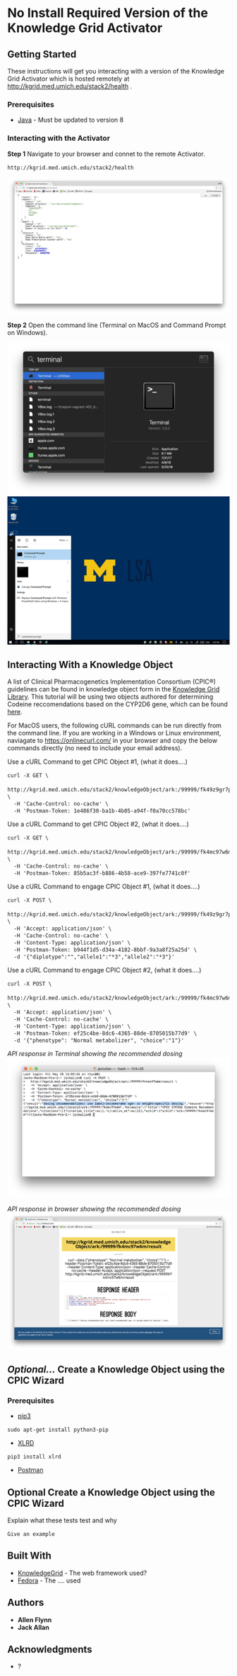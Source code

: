 # No Install Required Version of the Knowledge Grid Activator


## Getting Started

These instructions will get you interacting with a version of the Knowledge Grid Activator which is hosted remotely at http://kgrid.med.umich.edu/stack2/health . 

### Prerequisites

* [Java](http://www.oracle.com/technetwork/java/javase/downloads/jre8-downloads-2133155.html) - Must be updated to version 8


### Interacting with the Activator
**Step 1** Navigate to your browser and connet to the remote Activator.

```
http://kgrid.med.umich.edu/stack2/health
```

![Remote Activator](/activator-workshop/screenshots/remote_activator.png?raw=true)

**Step 2** Open the command line (Terminal on MacOS and Command Prompt on Windows).

![Search Terminal](/activator-workshop/screenshots/search_terminal.png?raw=true)
![Search Command Prompt](/activator-workshop/screenshots/search_command_prompt.png?raw=true)



## Interacting With a Knowledge Object

A list of Clinical Pharmacogenetics Implementation Consortium (CPIC®) guidelines can be found in knowledge object form in the [Knowledge Grid Library](http://kgrid.med.umich.edu/library2/#/). This tutorial will be using two objects authored for determining Codeine reccomendations based on the CYP2D6 gene, which can be found [here](https://umich.box.com/v/CPICKnowledgeObjects).


For MacOS users, the following cURL commands can be run directly from the command line. If you are working in a Windows or Linux environment, naviagate to https://onlinecurl.com/ in your browser and copy the below commands directly (no need to include your email address). 



Use a cURL Command to get CPIC Object #1, (what it does....)
```
curl -X GET \
  http://kgrid.med.umich.edu/stack2/knowledgeObject/ark:/99999/fk49z9gr7p \
  -H 'Cache-Control: no-cache' \
  -H 'Postman-Token: 1e486f30-ba1b-4b05-a94f-f0a70cc578bc'
```


Use a cURL Command to get CPIC Object #2, (what it does....)
```
curl -X GET \
  http://kgrid.med.umich.edu/stack2/knowledgeObject/ark:/99999/fk4mc97w6m \
  -H 'Cache-Control: no-cache' \
  -H 'Postman-Token: 85b5ac3f-b886-4b58-ace9-397fe7741c0f'
```



Use a cURL Command to engage CPIC Object #1, (what it does....)
```
curl -X POST \
  http://kgrid.med.umich.edu/stack2/knowledgeObject/ark:/99999/fk49z9gr7p/result \
  -H 'Accept: application/json' \
  -H 'Cache-Control: no-cache' \
  -H 'Content-Type: application/json' \
  -H 'Postman-Token: b944f1d5-d34a-4182-8bbf-9a3a8f25a25d' \
  -d '{"diplotype":"","allele1":"*3","allele2":"*3"}'
```



Use a cURL Command to engage CPIC Object #2, (what it does....)
```
curl -X POST \
  http://kgrid.med.umich.edu/stack2/knowledgeObject/ark:/99999/fk4mc97w6m/result \
  -H 'Accept: application/json' \
  -H 'Cache-Control: no-cache' \
  -H 'Content-Type: application/json' \
  -H 'Postman-Token: ef25c4be-8dc6-4365-88de-8705015b77d9' \
  -d '{"phenotype": "Normal metabolizer", "choice":"1"}'
```

*API response in Terminal showing the recommended dosing*
![Reccomendation](/activator-workshop/screenshots/curl4.png?raw=true)


*API response in browser showing the recommended dosing*
![Online Result](/activator-workshop/screenshots/online_response.png?raw=true)


## **_Optional..._** Create a Knowledge Object using the CPIC Wizard

### Prerequisites
* [pip3](https://stackoverflow.com/questions/6587507/how-to-install-pip-with-python-3)
```
sudo apt-get install python3-pip
```
* [XLRD](https://pypi.python.org/pypi/xlrd)
```
pip3 install xlrd
```
* [Postman](https://www.getpostman.com/)


## **Optional** Create a Knowledge Object using the CPIC Wizard

Explain what these tests test and why

```
Give an example
```



## Built With

* [KnowledgeGrid](http://kgrid.org/index.html) - The web framework used?
* [Fedora](https://duraspace.org/fedora/) - The .... used

## Authors

* **Allen Flynn**
* **Jack Allan**


## Acknowledgments

* ?

